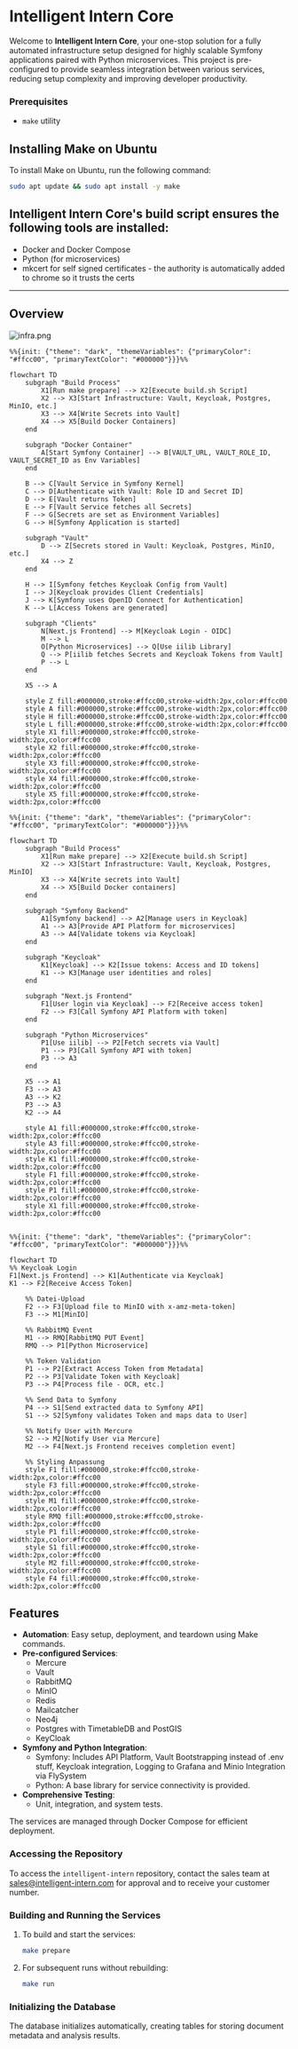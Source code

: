 # Intelligent Intern Core

Welcome to **Intelligent Intern Core**, your one-stop solution for a fully automated infrastructure setup designed for highly scalable Symfony applications paired with Python microservices. This project is pre-configured to provide seamless integration between various services, reducing setup complexity and improving developer productivity.


### Prerequisites

- `make` utility

## Installing Make on Ubuntu

To install Make on Ubuntu, run the following command:

```bash
sudo apt update && sudo apt install -y make
```

## Intelligent Intern Core's build script ensures the following tools are installed:

- Docker and Docker Compose
- Python (for microservices)
- mkcert for self signed certificates - the authority is automatically added to chrome so it trusts the certs

---

## Overview

![infra.png](../../documentation/infra.png)

```mermaid
%%{init: {"theme": "dark", "themeVariables": {"primaryColor": "#ffcc00", "primaryTextColor": "#000000"}}}%%

flowchart TD
    subgraph "Build Process"
        X1[Run make prepare] --> X2[Execute build.sh Script]
        X2 --> X3[Start Infrastructure: Vault, Keycloak, Postgres, MinIO, etc.]
        X3 --> X4[Write Secrets into Vault]
        X4 --> X5[Build Docker Containers]
    end

    subgraph "Docker Container"
        A[Start Symfony Container] --> B[VAULT_URL, VAULT_ROLE_ID, VAULT_SECRET_ID as Env Variables]
    end

    B --> C[Vault Service in Symfony Kernel]
    C --> D[Authenticate with Vault: Role ID and Secret ID]
    D --> E[Vault returns Token]
    E --> F[Vault Service fetches all Secrets]
    F --> G[Secrets are set as Environment Variables]
    G --> H[Symfony Application is started]

    subgraph "Vault"
        D --> Z[Secrets stored in Vault: Keycloak, Postgres, MinIO, etc.]
        X4 --> Z
    end

    H --> I[Symfony fetches Keycloak Config from Vault]
    I --> J[Keycloak provides Client Credentials]
    J --> K[Symfony uses OpenID Connect for Authentication]
    K --> L[Access Tokens are generated]

    subgraph "Clients"
        N[Next.js Frontend] --> M[Keycloak Login - OIDC]
        M --> L
        O[Python Microservices] --> Q[Use iilib Library]
        Q --> P[iilib fetches Secrets and Keycloak Tokens from Vault]
        P --> L
    end

    X5 --> A

    style Z fill:#000000,stroke:#ffcc00,stroke-width:2px,color:#ffcc00
    style A fill:#000000,stroke:#ffcc00,stroke-width:2px,color:#ffcc00
    style H fill:#000000,stroke:#ffcc00,stroke-width:2px,color:#ffcc00
    style L fill:#000000,stroke:#ffcc00,stroke-width:2px,color:#ffcc00
    style X1 fill:#000000,stroke:#ffcc00,stroke-width:2px,color:#ffcc00
    style X2 fill:#000000,stroke:#ffcc00,stroke-width:2px,color:#ffcc00
    style X3 fill:#000000,stroke:#ffcc00,stroke-width:2px,color:#ffcc00
    style X4 fill:#000000,stroke:#ffcc00,stroke-width:2px,color:#ffcc00
    style X5 fill:#000000,stroke:#ffcc00,stroke-width:2px,color:#ffcc00

```


```mermaid
%%{init: {"theme": "dark", "themeVariables": {"primaryColor": "#ffcc00", "primaryTextColor": "#000000"}}}%%

flowchart TD
    subgraph "Build Process"
        X1[Run make prepare] --> X2[Execute build.sh Script]
        X2 --> X3[Start Infrastructure: Vault, Keycloak, Postgres, MinIO]
        X3 --> X4[Write secrets into Vault]
        X4 --> X5[Build Docker containers]
    end

    subgraph "Symfony Backend"
        A1[Symfony backend] --> A2[Manage users in Keycloak]
        A1 --> A3[Provide API Platform for microservices]
        A3 --> A4[Validate tokens via Keycloak]
    end

    subgraph "Keycloak"
        K1[Keycloak] --> K2[Issue tokens: Access and ID tokens]
        K1 --> K3[Manage user identities and roles]
    end

    subgraph "Next.js Frontend"
        F1[User login via Keycloak] --> F2[Receive access token]
        F2 --> F3[Call Symfony API Platform with token]
    end

    subgraph "Python Microservices"
        P1[Use iilib] --> P2[Fetch secrets via Vault]
        P1 --> P3[Call Symfony API with token]
        P3 --> A3
    end

    X5 --> A1
    F3 --> A3
    A3 --> K2
    P3 --> A3
    K2 --> A4

    style A1 fill:#000000,stroke:#ffcc00,stroke-width:2px,color:#ffcc00
    style A3 fill:#000000,stroke:#ffcc00,stroke-width:2px,color:#ffcc00
    style K1 fill:#000000,stroke:#ffcc00,stroke-width:2px,color:#ffcc00
    style F1 fill:#000000,stroke:#ffcc00,stroke-width:2px,color:#ffcc00
    style P1 fill:#000000,stroke:#ffcc00,stroke-width:2px,color:#ffcc00
    style X1 fill:#000000,stroke:#ffcc00,stroke-width:2px,color:#ffcc00

```



```mermaid

%%{init: {"theme": "dark", "themeVariables": {"primaryColor": "#ffcc00", "primaryTextColor": "#000000"}}}%%

flowchart TD
%% Keycloak Login
F1[Next.js Frontend] --> K1[Authenticate via Keycloak]
K1 --> F2[Receive Access Token]

    %% Datei-Upload
    F2 --> F3[Upload file to MinIO with x-amz-meta-token]
    F3 --> M1[MinIO]

    %% RabbitMQ Event
    M1 --> RMQ[RabbitMQ PUT Event]
    RMQ --> P1[Python Microservice]

    %% Token Validation
    P1 --> P2[Extract Access Token from Metadata]
    P2 --> P3[Validate Token with Keycloak]
    P3 --> P4[Process file - OCR, etc.]

    %% Send Data to Symfony
    P4 --> S1[Send extracted data to Symfony API]
    S1 --> S2[Symfony validates Token and maps data to User]

    %% Notify User with Mercure
    S2 --> M2[Notify User via Mercure]
    M2 --> F4[Next.js Frontend receives completion event]

    %% Styling Anpassung
    style F1 fill:#000000,stroke:#ffcc00,stroke-width:2px,color:#ffcc00
    style F3 fill:#000000,stroke:#ffcc00,stroke-width:2px,color:#ffcc00
    style M1 fill:#000000,stroke:#ffcc00,stroke-width:2px,color:#ffcc00
    style RMQ fill:#000000,stroke:#ffcc00,stroke-width:2px,color:#ffcc00
    style P1 fill:#000000,stroke:#ffcc00,stroke-width:2px,color:#ffcc00
    style S1 fill:#000000,stroke:#ffcc00,stroke-width:2px,color:#ffcc00
    style M2 fill:#000000,stroke:#ffcc00,stroke-width:2px,color:#ffcc00
    style F4 fill:#000000,stroke:#ffcc00,stroke-width:2px,color:#ffcc00

```


## Features

- **Automation**: Easy setup, deployment, and teardown using Make commands.
- **Pre-configured Services**:
    - Mercure
    - Vault
    - RabbitMQ
    - MinIO
    - Redis
    - Mailcatcher
    - Neo4j
    - Postgres with TimetableDB and PostGIS 
    - KeyCloak
- **Symfony and Python Integration**:
    - Symfony: Includes API Platform, Vault Bootstrapping instead of .env stuff, Keycloak integration, Logging to Grafana and Minio Integration via FlySystem  
    - Python: A base library for service connectivity is provided.
- **Comprehensive Testing**:
    - Unit, integration, and system tests.

The services are managed through Docker Compose for efficient deployment.

### Accessing the Repository
To access the `intelligent-intern` repository, contact the sales team at [sales@intelligent-intern.com](mailto:sales@intelligent-intern.com) for approval and to receive your customer number.

### Building and Running the Services
1. To build and start the services:
   ```bash
   make prepare
   ```
   
2. For subsequent runs without rebuilding:
   ```bash
   make run
   ```

### Initializing the Database
The database initializes automatically, creating tables for storing document metadata and analysis results.
